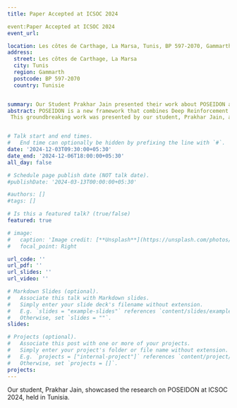 ```yaml
---
title: Paper Accepted at ICSOC 2024

event:Paper Accepted at ICSOC 2024
event_url: 

location: Les côtes de Carthage, La Marsa, Tunis, BP 597-2070, Gammarth, Tunisie
address:
  street: Les côtes de Carthage, La Marsa
  city: Tunis
  region: Gammarth
  postcode: BP 597-2070
  country: Tunisie


summary: Our Student Prakhar Jain presented their work about POSEIDON at ICSOC 2024, Tunisia
abstract: POSEIDON is a new framework that combines Deep Reinforcement Learning (Deep RL) with traditional optimization techniques to improve how we manage these networks. While still in the early stages, POSEIDON offers a fresh approach to handling some of the key issues facing MEC networks today.
 This groundbreaking work was presented by our student, Prakhar Jain, at ICSOC 2024 in Tunisia. This work, authored by Prakhar Jain, Prakhar Singhal, Divyansh Pandey, Giovanni Ennio Quattrocchi, and Karthik Vaidhyanathan,showcased the research to an international audience, highlighting how POSEIDON's AI-driven approach can transform network optimization. His presentation received great interest from researchers and industry professionals, reflecting the growing importance of intelligent solutions in edge computing.


# Talk start and end times.
#   End time can optionally be hidden by prefixing the line with `#`.
date: '2024-12-03T09:30:00+05:30'
date_end: '2024-12-06T18:00:00+05:30'
all_day: false

# Schedule page publish date (NOT talk date).
#publishDate: '2024-03-13T00:00:00+05:30'

#authors: []
#tags: []

# Is this a featured talk? (true/false)
featured: true

# image:
#   caption: 'Image credit: [**Unsplash**](https://unsplash.com/photos/bzdhc5b3Bxs)'
#   focal_point: Right

url_code: ''
url_pdf: ''
url_slides: ''
url_video: ''

# Markdown Slides (optional).
#   Associate this talk with Markdown slides.
#   Simply enter your slide deck's filename without extension.
#   E.g. `slides = "example-slides"` references `content/slides/example-slides.md`.
#   Otherwise, set `slides = ""`.
slides:

# Projects (optional).
#   Associate this post with one or more of your projects.
#   Simply enter your project's folder or file name without extension.
#   E.g. `projects = ["internal-project"]` references `content/project/deep-learning/index.md`.
#   Otherwise, set `projects = []`.
projects:
---
```


Our student, Prakhar Jain, showcased the research on POSEIDON at ICSOC 2024, held in Tunisia.